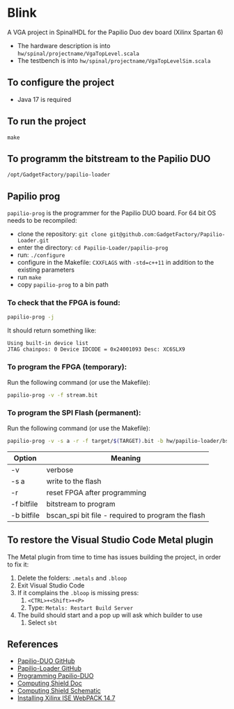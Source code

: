 # Blink
A VGA project in SpinalHDL for the Papilio Duo dev board (Xilinx Spartan 6)
* The hardware description is into `hw/spinal/projectname/VgaTopLevel.scala`
* The testbench is into `hw/spinal/projectname/VgaTopLevelSim.scala`

## To configure the project
* Java 17 is required

## To run the project
```
make
```

## To programm the bitstream to the Papilio DUO
```
/opt/GadgetFactory/papilio-loader
```

## Papilio prog
`papilio-prog` is the programmer for the Papilio DUO board.
For 64 bit OS needs to be recompiled:
* clone the repository: `git clone git@github.com:GadgetFactory/Papilio-Loader.git`
* enter the directory: `cd Papilio-Loader/papilio-prog`
* run: `./configure`
* configure in the Makefile: `CXXFLAGS` with `-std=c++11` in addition to the existing parameters
* run  `make`
* copy `papilio-prog` to a bin path

### To check that the FPGA is found:
```bash
papilio-prog -j
```
It should return something like:
```
Using built-in device list
JTAG chainpos: 0 Device IDCODE = 0x24001093	Desc: XC6SLX9
```

### To program the FPGA (temporary):
Run the following command (or use the Makefile):
```bash
papilio-prog -v -f stream.bit
```

### To program the SPI Flash (permanent):
Run the following command (or use the Makefile):
```bash
papilio-prog -v -s a -r -f target/$(TARGET).bit -b hw/papilio-loader/bscan_spi_xc6slx9.bit
```
| Option        | Meaning                                                 |
|---------------|---------------------------------------------------------|
| -v            | verbose                                                 |
| -s a          | write to the flash                                      |
| -r            | reset FPGA after programming                            |
| -f bitfile    | bitstream to program                                    |
| -b bitfile    | bscan_spi bit file - required to program the flash      |


## To restore the Visual Studio Code Metal plugin
The Metal plugin from time to time has issues building the project, in order to fix it:
1. Delete the folders: `.metals` and `.bloop`
2. Exit Visual Studio Code
3. If it complains the `.bloop` is missing press: 
   1. `<CTRL>+<Shift>+<P>`
   2. Type: `Metals: Restart Build Server`
4. The build should start and a pop up will ask which builder to use
   1. Select `sbt`

## References
* [Papilio-DUO GitHub](https://github.com/GadgetFactory/Papilio-DUO)
* [Papilio-Loader GitHub](https://github.com/GadgetFactory/Papilio-Loader)
* [Programming Papilio-DUO](https://github.com/defano/digital-design/blob/master/docs/papilio-instructions.md)
* [Computing Shield Doc](https://oe7twj.at/index.php?title=FPGA/PapilioDuo#Computing_Shield)
* [Computing Shield Schematic](https://oe7twj.at/images/1/17/BPS6001_Classic_Computing_Shield.pdf)
* [Installing Xilinx ISE WebPACK 14.7](https://blog.rcook.org/blog/2019/papilio-duo-part-1/)
